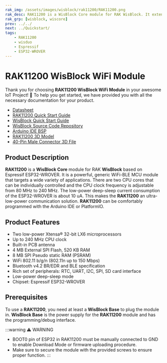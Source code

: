 ```yaml
---
rak_img: /assets/images/wisblock/rak11200/RAK11200.png
rak_desc: RAK11200 is a WisBlock Core module for RAK WisBlock. It extends the WisBlock series with an Espressif ESP32-WROVER module that supports WiFi-BLE functions and supplies a powerful MCU for a wide variety of applications.
rak_grp: [wisblock, wiscore]
prev: ../../
next: ../Quickstart/
tags:
    - RAK11200
    - wisduo
    - Espressif
    - ESP32-WROVER
---
```


# RAK11200 WisBlock WiFi Module

Thank you for choosing **RAK11200 WisBlock WiFi Module** in your awesome IoT Project! 🎉 To help you get started, we have provided you with all the necessary documentation for your product.

* [Datasheet](../Datasheet/)
* [RAK11200 Quick Start Guide](../Quickstart/)
* <a href="../../Quickstart/" target="_blank">WisBlock Quick Start Guide</a>
* [WisBlock Source Code Repository](https://github.com/RAKWireless/WisBlock/)
* [Arduino IDE BSP](https://github.com/RAKWireless/RAKwireless-Arduino-BSP-Index)
* [RAK11200 3D Model](https://downloads.rakwireless.com/3D_File/WisBlock/3D_RAK11200.stp)
* [40-Pin Male Connector 3D File](https://downloads.rakwireless.com/3D_File/Accessory/WisConnector/M40S1003K6M.stp)

## Product Description

**RAK11200** is a **WisBlock Core** module for RAK **WisBlock** based on Espressif ESP32-WROVER. It is a powerful, generic WiFi-BLE MCU module that targets a wide variety of applications. There are two CPU cores that can be individually controlled and the CPU clock frequency is adjustable from 80&nbsp;MHz to 240&nbsp;MHz. The low-power deep-sleep current consumption of the ESP32-WROVER is about 10&nbsp;uA. This makes the **RAK11200** an ultra-low-power communication solution. **RAK11200** can be comfortably programmed with the Arduino IDE or PlatformIO.

## Product Features

* Two low-power Xtensa® 32-bit LX6 microprocessors
* Up to 240&nbsp;MHz CPU clock
* Built-in PCB antenna
* 4&nbsp;MB External SPI Flash, 520&nbsp;KB RAM
* 8&nbsp;MB SPI Pseudo static RAM (PSRAM)
* WiFi 802.11 b/g/n (802.11n up to 150&nbsp;Mbps)
* Bluetooth v4.2 BR/EDR and BLE specification
* Rich set of peripherals: RTC, UART, I2C, SPI, SD card interface
* Low-power deep-sleep mode
* Chipset: Espressif ESP32-WROVER

## Prerequisites

To use a **RAK11200**, you need at least a **WisBlock Base** to plug the module in. **WisBlock Base** is the power supply for the **RAK11200** module and has the programming/debug interface.

:::warning ⚠️ WARNING
- BOOT0 pin of ESP32 in RAK11200 must be manually connected to GND to enable Download Mode or firmware uploading procedure.
- Make sure to secure the module with the provided screws to ensure proper function.
:::
